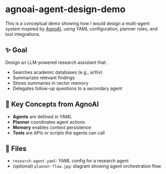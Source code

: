 # agnoai-agent-design-demo
This is a conceptual demo showing how I would design a multi-agent system inspired by [AgnoAI](https://github.com/Agno-Research/AgnoAI), using YAML configuration, planner roles, and tool integrations.

## ✨ Goal
Design an LLM-powered research assistant that:
- Searches academic databases (e.g., arXiv)
- Summarizes relevant findings
- Stores summaries in vector memory
- Delegates follow-up questions to a secondary agent

## 🧠 Key Concepts from AgnoAI
- **Agents** are defined in YAML
- **Planner** coordinates agent actions
- **Memory** enables context persistence
- **Tools** are APIs or scripts the agents can call

## 📁 Files
- `research-agent.yaml`: YAML config for a research agent
- *(optional)* `planner-flow.jpg`: diagram showing agent orchestration flow
